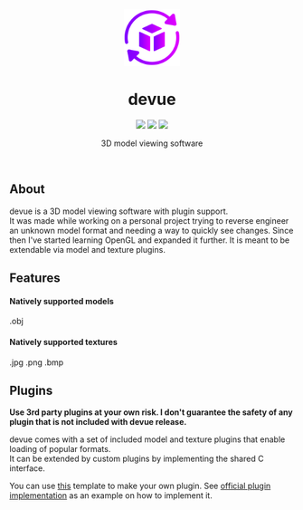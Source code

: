<div align="center">
    <img src="https://github.com/dvsku/devue/blob/main/.github/readme/devue.png?raw=true" width="100px"/>
    <h1>devue</h1>
    <p>
        <span>
            <img click="" src="https://img.shields.io/github/actions/workflow/status/dvsku/devue/build.yml?branch=main&style=flat-square"/>
        </span>
        <span>
            <img src="https://img.shields.io/github/downloads/dvsku/devue/total?style=flat-square"/>
        </span>
        <span>
            <img src="https://img.shields.io/github/license/dvsku/devue?style=flat-square"/>
        </span>
    </p>
    <p>
        3D model viewing software
    </p>
</div>
</br>

## About
devue is a 3D model viewing software with plugin support.</br>It was made while working on a personal project trying to reverse engineer an unknown model format and needing a way to quickly see changes.
Since then I've started learning OpenGL and expanded it further. It is meant to be extendable via model and texture plugins.

## Features
#### Natively supported models
.obj

#### Natively supported textures
.jpg .png .bmp

## Plugins
**Use 3rd party plugins at your own risk. I don't guarantee the safety of any plugin that is not included with devue release.**

devue comes with a set of included model and texture plugins that enable loading of popular formats.</br>
It can be extended by custom plugins by implementing the shared C interface.

You can use [this](https://github.com/dvsku/devue_plugin_template) template to make your own plugin. See [official plugin implementation](https://github.com/dvsku/devue_official_plugin) as an example on how to implement it.
